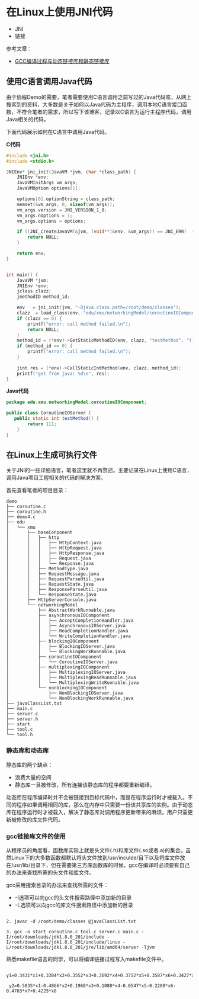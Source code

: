 # 在Linux上使用JNI代码


- JNI
- 链接


参考文章：

- [GCC编译过程与动态链接库和静态链接库](https://www.cnblogs.com/king-lps/p/7757919.html)


## 使用C语言调用Java代码

由于协程Demo的需要，笔者需要使用C语言调用之前写过的Java代码库，从网上搜索到的资料，大多数是关于如何以Java代码为主程序，调用本地C语言接口函数，不符合笔者的需求，所以写下该博客，记录以C语言为运行主程序代码，调用Java相关的代码。

下面代码展示如何在C语言中调用Java代码。

**C代码**

```c
#include <jni.h>
#include <stdio.h>

JNIEnv* jni_init(JavaVM *jvm, char *class_path) {
    JNIEnv *env;
    JavaVMInitArgs vm_args;
    JavaVMOption options[1];

    options[0].optionString = class_path;
    memset(&vm_args, 0, sizeof(vm_args));
    vm_args.version = JNI_VERSION_1_8;
    vm_args.nOptions = 1;
    vm_args.options = options;

    if ((JNI_CreateJavaVM(&jvm, (void**)&env, &vm_args)) == JNI_ERR)  {
        return NULL;
    }

    return env;
}


int main() {
	JavaVM *jvm;
    JNIEnv *env;
    jclass clazz;
    jmethodID method_id;

    env   = jni_init(jvm, "-Djava.class.path=/root/demo/classes");
    clazz  = load_class(env, "edu/xmu/networkingModel/coroutineIOComponent/CoroutineIOServer");
    if (clazz == 0) {
        printf("error: call method failed.\n");
        return NULL;
    }
    method_id = (*env)->GetStaticMethodID(env, clazz, "testMethod", "()I");
    if (method_id == 0) {
        printf("error: call method failed.\n");
    }
    
    jint res = (*env)->CallStaticIntMethod(env, clazz, method_id);
    printf("get from java: %d\n", res);
}
```

**Java代码**

```java
package edu.xmu.networkingModel.coroutineIOComponent;

public class CoroutineIOServer {
   public static int testMethod() {
        return 111;
    }
}
```


## 在Linux上生成可执行文件


关于JNI的一些详细语言，笔者这里就不再赘述。主要记录在Linux上使用C语言，调用Java项目工程相关的代码的解决方案。


首先查看笔者的项目目录：

```
demo
├── coroutine.c
├── coroutine.h
├── demo4.c
├── edu
│   └── xmu
│       ├── baseConponent
│       │   ├── http
│       │   │   ├── HttpContext.java
│       │   │   ├── HttpRequest.java
│       │   │   ├── HttpResponse.java
│       │   │   ├── Request.java
│       │   │   └── Response.java
│       │   ├── MethodType.java
│       │   ├── RequestMessage.java
│       │   ├── RequestParseUtil.java
│       │   ├── RequestState.java
│       │   ├── ResponseParseUtil.java
│       │   └── ResponseState.java
│       ├── HttpServerConsole.java
│       └── networkingModel
│           ├── AbstractWorkRunnable.java
│           ├── asynchronousIOComponent
│           │   ├── AcceptCompletionHandler.java
│           │   ├── AsynchronousIOServer.java
│           │   ├── ReadCompletionHandler.java
│           │   └── WriteCompletionHandler.java
│           ├── blockingIOComponent
│           │   ├── BlockingIOServer.java
│           │   └── BlockingWorkRunnable.java
│           ├── coroutineIOComponent
│           │   └── CoroutineIOServer.java
│           ├── multiplexingIOComponent
│           │   ├── MultiplexingIOServer.java
│           │   ├── MultiplexingReadRunnable.java
│           │   └── MultiplexingWriteRunnable.java
│           └── nonblockingIOComponent
│               ├── NonBlockingIOServer.java
│               └── NonBlockingWorkRunnable.java
├── javaClassList.txt
├── main.c
├── server.c
├── server.h
├── start
├── tool.c
└── tool.h
```




### 静态库和动态库

静态库的两个缺点：

- 浪费大量的空间
- 静态库一旦被修改，所有连接该静态库的程序都要重新编译。

动态库在程序编译时并不会被链接到目标代码中，而是在程序运行时才被载入。不同的程序如果调用相同的库，那么在内存中只需要一份该共享库的实例。由于动态库在程序运行时才被载入，解决了静态库对调用程序更新带来的麻烦，用户只需更新被修改的库文件代码。







### gcc链接库文件的使用

从程序员的角度看，函数库实际上就是头文件(.h)和库文件(.so或者.a)的集合。虽然Linux下的大多数函数都默认将头文件放到/usr/inculde/目下以及将库文件放在/usr/lib/目录下，但在需要第三方库函数库的时候，gcc在编译时必须要有自己的办法来查找所需的头文件和库文件。


gcc采用搜索目录的办法来查找所需的文件：

- -I选项可以向gcc的头文件搜索路径中添加新的目录
- -L选项可以向gcc的库文件搜索路径中添加新的目录



```=-va" > javaClassList.txt

2. javac -d /root/demo/classes @javaClassList.txt

3. gcc -o start coroutine.c tool.c server.c main.c -I/root/downloads/jdk1.8.0_201/include -I/root/downloads/jdk1.8.0_201/include/linux -L/root/downloads/jdk1.8.0_201/jre/lib/amd64/server -ljvm
```




熟悉makefile语言的同学，可以将编译链接过程写入makefile文件中。


```
 y1=0.3431*x1+0.3384*x2+0.3552*x3+0.3692*x4+0.3752*x5+0.3587*x6+0.3427*x7+0.3441*x8

 y2=0.5035*x1-0.4866*x2+0.1968*x3+0.1088*x4-0.0547*x5-0.2208*x6-0.4783*x7+0.4225*x8
```